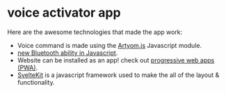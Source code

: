 # voice activator app

Here are the awesome technologies that made the app work:

* Voice command is made using the [Artyom.js](https://sdkcarlos.github.io/sites/artyom.html) Javascript module.
* [new Bluetooth ability in Javascript](https://developer.chrome.com/docs/capabilities/bluetooth).
* Website can be installed as an app! check out [progressive web apps (PWA)](https://developer.mozilla.org/en-US/docs/Web/Progressive_web_apps).
* [SvelteKit](https://kit.svelte.dev/) is a javascript framework used to make the all of the layout & functionality.
